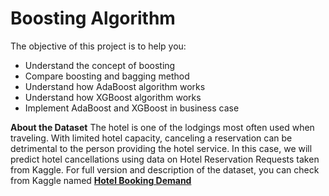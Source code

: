 # Boosting Algorithm

The objective of this project is to help you:
- Understand the concept of boosting
- Compare boosting and bagging method
- Understand how AdaBoost algorithm works
- Understand how XGBoost algorithm works
- Implement AdaBoost and XGBoost in business case

**About the Dataset**
The hotel is one of the lodgings most often used when traveling. With limited hotel capacity, canceling a reservation can be detrimental to the person providing the hotel service. In this case, we will predict hotel cancellations using data on Hotel Reservation Requests taken from Kaggle.
For full version and description of the dataset, you can check from Kaggle named [**Hotel Booking Demand**](https://www.kaggle.com/jessemostipak/hotel-booking-demand/)
